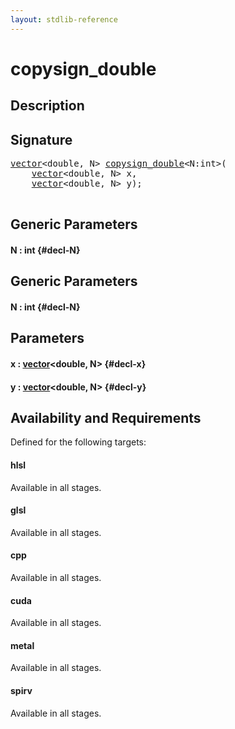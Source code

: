 ```yaml
---
layout: stdlib-reference
---
```


# copysign\_double

## Description





## Signature 

<pre>
<a href="/stdlib-reference/types/vector/index" class="code_type">vector</a>&lt;<span class="code_keyword">double</span>, N&gt; <a href="/stdlib-reference/global-decls/copysign_double">copysign_double</a>&lt;N:<span class="code_keyword">int</span>&gt;(
    <a href="/stdlib-reference/types/vector/index" class="code_type">vector</a>&lt;<span class="code_keyword">double</span>, N&gt; <span class='code_param'>x</span>,
    <a href="/stdlib-reference/types/vector/index" class="code_type">vector</a>&lt;<span class="code_keyword">double</span>, N&gt; <span class='code_param'>y</span>);

</pre>

## Generic Parameters

#### N  : int {#decl-N}

## Generic Parameters

#### N  : int {#decl-N}

## Parameters

#### x  : [vector](/stdlib-reference/types/vector/index)\<double, N\> {#decl-x}
#### y  : [vector](/stdlib-reference/types/vector/index)\<double, N\> {#decl-y}

## Availability and Requirements

Defined for the following targets:

#### hlsl
Available in all stages.

#### glsl
Available in all stages.

#### cpp
Available in all stages.

#### cuda
Available in all stages.

#### metal
Available in all stages.

#### spirv
Available in all stages.



